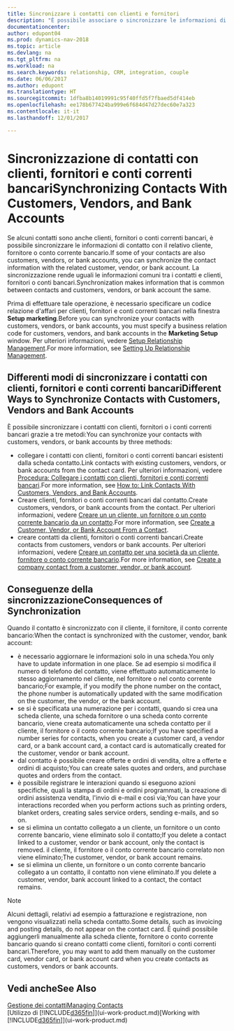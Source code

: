```yaml
---
title: Sincronizzare i contatti con clienti e fornitori
description: "È possibile associare o sincronizzare le informazioni di contatto dei contatti che sono anche clienti, fornitori o conti correnti bancari, in modo da aggiornate le informazioni una volta sola."
documentationcenter: 
author: edupont04
ms.prod: dynamics-nav-2018
ms.topic: article
ms.devlang: na
ms.tgt_pltfrm: na
ms.workload: na
ms.search.keywords: relationship, CRM, integration, couple
ms.date: 06/06/2017
ms.author: edupont
ms.translationtype: HT
ms.sourcegitcommit: 1dfba8b14019991c95f40ffd5f7fbaed5df414eb
ms.openlocfilehash: ee178b677424ba999e6f684d47d27dec60e7a323
ms.contentlocale: it-it
ms.lasthandoff: 12/01/2017

---
```

# <a name="synchronizing-contacts-with-customers-vendors-and-bank-accounts"></a><span data-ttu-id="1a71a-103">Sincronizzazione di contatti con clienti, fornitori e conti correnti bancari</span><span class="sxs-lookup"><span data-stu-id="1a71a-103">Synchronizing Contacts With Customers, Vendors, and Bank Accounts</span></span>
<span data-ttu-id="1a71a-104">Se alcuni contatti sono anche clienti, fornitori o conti correnti bancari, è possibile sincronizzare le informazioni di contatto con il relativo cliente, fornitore o conto corrente bancario.</span><span class="sxs-lookup"><span data-stu-id="1a71a-104">If some of your contacts are also customers, vendors, or bank accounts, you can synchronize the contact information with the related customer, vendor, or bank account.</span></span> <span data-ttu-id="1a71a-105">La sincronizzazione rende uguali le informazioni comuni tra i contatti e clienti, fornitori o conti bancari.</span><span class="sxs-lookup"><span data-stu-id="1a71a-105">Synchronization makes information that is common between contacts and customers, vendors, or bank account the same.</span></span>  

<span data-ttu-id="1a71a-106">Prima di effettuare tale operazione, è necessario specificare un codice relazione d'affari per clienti, fornitori e conti correnti bancari nella finestra **Setup marketing**.</span><span class="sxs-lookup"><span data-stu-id="1a71a-106">Before you can synchronize your contacts with customers, vendors, or bank accounts, you must specify a business relation code for customers, vendors, and bank accounts in the **Marketing Setup** window.</span></span> <span data-ttu-id="1a71a-107">Per ulteriori informazioni, vedere [Setup Relationship Management](marketing-setup-marketing.md).</span><span class="sxs-lookup"><span data-stu-id="1a71a-107">For more information, see [Setting Up Relationship Management](marketing-setup-marketing.md).</span></span>

## <a name="different-ways-to-synchronize-contacts-with-customers-vendors-and-bank-accounts"></a><span data-ttu-id="1a71a-108">Differenti modi di sincronizzare i contatti con clienti, fornitori e conti correnti bancari</span><span class="sxs-lookup"><span data-stu-id="1a71a-108">Different Ways to Synchronize Contacts with Customers, Vendors and Bank Accounts</span></span>
<span data-ttu-id="1a71a-109">È possibile sincronizzare i contatti con clienti, fornitori o i conti correnti bancari grazie a tre metodi:</span><span class="sxs-lookup"><span data-stu-id="1a71a-109">You can synchronize your contacts with customers, vendors, or bank accounts by three methods:</span></span>

* <span data-ttu-id="1a71a-110">collegare i contatti con clienti, fornitori o conti correnti bancari esistenti dalla scheda contatto.</span><span class="sxs-lookup"><span data-stu-id="1a71a-110">Link contacts with existing customers, vendors, or bank accounts from the contact card.</span></span> <span data-ttu-id="1a71a-111">Per ulteriori informazioni, vedere [Procedura: Collegare i contatti con clienti, fornitori e conti correnti bancari](marketing-how-link-contact.md).</span><span class="sxs-lookup"><span data-stu-id="1a71a-111">For more information, see [How to: Link Contacts With Customers, Vendors, and Bank Accounts](marketing-how-link-contact.md).</span></span>
* <span data-ttu-id="1a71a-112">Creare clienti, fornitori o conti correnti bancari dal contatto.</span><span class="sxs-lookup"><span data-stu-id="1a71a-112">Create customers, vendors, or bank accounts from the contact.</span></span> <span data-ttu-id="1a71a-113">Per ulteriori informazioni, vedere [Creare un un cliente, un fornitore o un conto corrente bancario da un contatto](marketing-how-create-contacts-new-customers-vendors-bank-accounts.md).</span><span class="sxs-lookup"><span data-stu-id="1a71a-113">For more information, see [Create a Customer, Vendor, or Bank Account From a Contact](marketing-how-create-contacts-new-customers-vendors-bank-accounts.md).</span></span>
* <span data-ttu-id="1a71a-114">creare contatti da clienti, fornitori o conti correnti bancari.</span><span class="sxs-lookup"><span data-stu-id="1a71a-114">Create contacts from customers, vendors or bank accounts.</span></span> <span data-ttu-id="1a71a-115">Per ulteriori informazioni, vedere [Creare un contatto per una società da un cliente, fornitore o conto corrente bancario](marketing-how-create-contact-companies.md).</span><span class="sxs-lookup"><span data-stu-id="1a71a-115">For more information, see [Create a company contact from a customer, vendor, or bank account](marketing-how-create-contact-companies.md).</span></span>

## <a name="consequences-of-synchronization"></a><span data-ttu-id="1a71a-116">Conseguenze della sincronizzazione</span><span class="sxs-lookup"><span data-stu-id="1a71a-116">Consequences of Synchronization</span></span>
<span data-ttu-id="1a71a-117">Quando il contatto è sincronizzato con il cliente, il fornitore, il conto corrente bancario:</span><span class="sxs-lookup"><span data-stu-id="1a71a-117">When the contact is synchronized with the customer, vendor, bank account:</span></span>

* <span data-ttu-id="1a71a-118">è necessario aggiornare le informazioni solo in una scheda.</span><span class="sxs-lookup"><span data-stu-id="1a71a-118">You only have to update information in one place.</span></span> <span data-ttu-id="1a71a-119">Se ad esempio si modifica il numero di telefono del contatto, viene effettuato automaticamente lo stesso aggiornamento nel cliente, nel fornitore o nel conto corrente bancario;</span><span class="sxs-lookup"><span data-stu-id="1a71a-119">For example, if you modify the phone number on the contact, the phone number is automatically updated with the same modification on the customer, the vendor, or the bank account.</span></span>
* <span data-ttu-id="1a71a-120">se si è specificata una numerazione per i contatti, quando si crea una scheda cliente, una scheda fornitore o una scheda conto corrente bancario, viene creata automaticamente una scheda contatto per il cliente, il fornitore o il conto corrente bancario;</span><span class="sxs-lookup"><span data-stu-id="1a71a-120">If you have specified a number series for contacts, when you create a customer card, a vendor card, or a bank account card, a contact card is automatically created for the customer, vendor or bank account.</span></span>
* <span data-ttu-id="1a71a-121">dal contatto è possibile creare offerte e ordini di vendita, oltre a offerte e ordini di acquisto;</span><span class="sxs-lookup"><span data-stu-id="1a71a-121">You can create sales quotes and orders, and purchase quotes and orders from the contact.</span></span>
* <span data-ttu-id="1a71a-122">è possibile registrare le interazioni quando si eseguono azioni specifiche, quali la stampa di ordini e ordini programmati, la creazione di ordini assistenza vendita, l'invio di e-mail e così via;</span><span class="sxs-lookup"><span data-stu-id="1a71a-122">You can have your interactions recorded when you perform actions such as printing orders, blanket orders, creating sales service orders, sending e-mails, and so on.</span></span>
* <span data-ttu-id="1a71a-123">se si elimina un contatto collegato a un cliente, un fornitore o un conto corrente bancario, viene eliminato solo il contatto;</span><span class="sxs-lookup"><span data-stu-id="1a71a-123">If you delete a contact linked to a customer, vendor or bank account, only the contact is removed.</span></span> <span data-ttu-id="1a71a-124">il cliente, il fornitore o il conto corrente bancario correlato non viene eliminato;</span><span class="sxs-lookup"><span data-stu-id="1a71a-124">The customer, vendor, or bank account remains.</span></span>
* <span data-ttu-id="1a71a-125">se si elimina un cliente, un fornitore o un conto corrente bancario collegato a un contatto, il contatto non viene eliminato.</span><span class="sxs-lookup"><span data-stu-id="1a71a-125">If you delete a customer, vendor, bank account linked to a contact, the contact remains.</span></span>

> [!NOTE]  
>   <span data-ttu-id="1a71a-126">Alcuni dettagli, relativi ad esempio a fatturazione e registrazione, non vengono visualizzati nella scheda contatto.</span><span class="sxs-lookup"><span data-stu-id="1a71a-126">Some details, such as invoicing and posting details, do not appear on the contact card.</span></span> <span data-ttu-id="1a71a-127">È quindi possibile aggiungerli manualmente alla scheda cliente, fornitore o conto corrente bancario quando si creano contatti come clienti, fornitori o conti correnti bancari.</span><span class="sxs-lookup"><span data-stu-id="1a71a-127">Therefore, you may want to add them manually on the customer card, vendor card, or bank account card when you create contacts as customers, vendors or bank accounts.</span></span>

## <a name="see-also"></a><span data-ttu-id="1a71a-128">Vedi anche</span><span class="sxs-lookup"><span data-stu-id="1a71a-128">See Also</span></span>
[<span data-ttu-id="1a71a-129">Gestione dei contatti</span><span class="sxs-lookup"><span data-stu-id="1a71a-129">Managing Contacts</span></span>](marketing-contacts.md)  
<span data-ttu-id="1a71a-130">[Utilizzo di [!INCLUDE[d365fin](includes/d365fin_md.md)]](ui-work-product.md)</span><span class="sxs-lookup"><span data-stu-id="1a71a-130">[Working with [!INCLUDE[d365fin](includes/d365fin_md.md)]](ui-work-product.md)</span></span>

